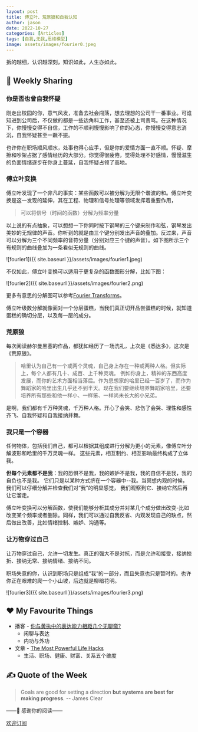 ```yaml
---
layout: post
title: 傅立叶、荒原狼和自我认知
author: jason
date: 2022-10-27
categories: [Articles]
tags: [自我,无我,思维模型]
image: assets/images/fourier0.jpeg
---
```

拆的越细，认识越深刻，知识如此，人生亦如此。

## 🎯 Weekly Sharing

### 你是否也曾自我怀疑
刚走出校园的你，意气风发，准备去社会闯荡，想去理想的公司干一番事业。可谁知进到公司后，不仅做的都是一些边角料工作，甚至还被上司责骂。在这种情况下，你慢慢变得不自信，工作的不顺利慢慢影响了你的心态，你慢慢变得意志消沉，自我怀疑甚至一蹶不振。

也许你在职场顺风顺水，处事也得心应手，但是你的爱情方面一直不顺。怀疑、摩擦和吵架占据了感情经历的大部分。你觉得很疲倦，觉得处理不好感情，慢慢滋生的负面情绪逐步在你身上蔓延，自我怀疑占领了高地。

### 傅立叶变换
傅立叶发现了一个非凡的事实：某些函数可以被分解为无限个谐波的和。傅立叶变换是这一发现的延伸，其在工程、物理和信号处理等领域发挥着重要作用，
> 可以将信号（时间的函数）分解为频率分量

以上说的有点抽象，可以想想一下你同时按下钢琴的三个键来制作和弦，钢琴发出美妙的无规律的声音。你听到的就是由三个键分别发出声音的叠加。反过来，声音可以分解为三个不同频率的音符分量（分别对应三个键的声音）。如下图所示三个有规则的曲线叠加为一条看似无规则的曲线。

![fourier1]({{ site.baseurl }}/assets/images/fourier1.jpeg)

不仅如此，傅立叶变换可以适用于更复杂的函数图形分解，比如下图：

![fourier2]({{ site.baseurl }}/assets/images/fourier2.png)

更多有意思的分解图可以参考[Fourier Transforms](https://www.jezzamon.com/fourier/)。

傅立叶级数分解就像面对一个分层蛋糕，当我们真正切开品尝蛋糕的时候，就知道蛋糕的确切分层，以及每一层的成分。

### 荒原狼
每次阅读赫尔曼黑塞的作品，都犹如经历了一场洗礼，上次是《悉达多》，这次是《荒原狼》。

> 哈里认为自己有一个或两个灵魂，自己身上存在一种或两种人格。但实际上，每个人都有几十、成百、上千种灵魂。
例如你身上，精神的东西高度发展，而你的艺术方面相当落后。作为思想家的哈里已经一百岁了，而作为舞蹈家的哈里出生几乎还不到半天。现在我们要继续培养舞蹈家哈里，还要培养所有那些和他一样小、一样笨、一样尚未长大的小兄弟。

是啊，我们都有千万种灵魂，千万种人格。开心了会笑、悲伤了会哭、理性和感性齐飞、自我怀疑和自我接纳并舞。

### 我只是一个容器
任何物体，包括我们自己，都可以根据其组成进行分解为更小的元素，像傅立叶分解波形和哈里的千万灵魂一样。
这些元素，相互制约、相互影响最终构成了立体我。

**但每个元素都不是我**：我的恐惧不是我，我的嫉妒不是我，我的自信不是我，我的自负也不是我。
它们只是以某种方式挤在一个容器中--我。当冥想内观的时候，我们可以仔细分解并检查我们对“我”的明显感觉，
我们观察到它、接纳它然后再让它溜走。

傅立叶变换可以分解函数，使我们能够分析其成分并对某几个成分做出改变-比如改变某个频率或者删除。同样，我们可以通过自我反省、内观发现自己的缺点，然后做出改善，比如情绪控制、嫉妒、沟通等。

### 让万物穿过自己
让万物穿过自己，允许一切发生。真正的强大不是对抗，而是允许和接受，接纳挫折、接纳无常、接纳情绪、接纳不同。

职场失意的你，认识到职场只是组成“我”的一部分，而且失意也只是暂时的。也许你正在艰难的爬一个小山坡，后边就是柳暗花明。

![fourier3]({{ site.baseurl }}/assets/images/fourier3.png)

<!-- ### callback
再引入时空观
股票投资也一样，空间上的分散-投资组合，时间上的分散-定投。 -->

## ♥️ My Favourite Things
- 播客 - [你与黄执中的表达能力相距几个无聊斋?](https://www.xiaoyuzhoufm.com/episode/62cf3f50db7a5d87c2c10580) 
    - 闲聊与表达
    - 内功与外功
- 文章 - [The Most Powerful Life Hacks](https://www.sahilbloom.com/newsletter/the-most-powerful-life-hacks)
    - 生活、职场、健康、财富、关系五个维度

## ✍️ Quote of the Week
> Goals are good for setting a direction **but systems are best for making progress**. -- James Clear


——💌 感谢你的阅读——

[欢迎订阅](https://explorer.zhubai.love/)